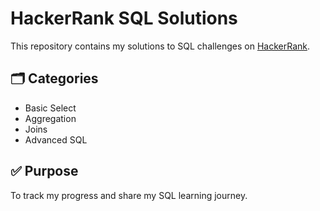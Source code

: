 # HackerRank SQL Solutions

This repository contains my solutions to SQL challenges on [HackerRank](https://www.hackerrank.com/).

## 🗂️ Categories

- Basic Select
- Aggregation
- Joins
- Advanced SQL

## ✅ Purpose
To track my progress and share my SQL learning journey.
